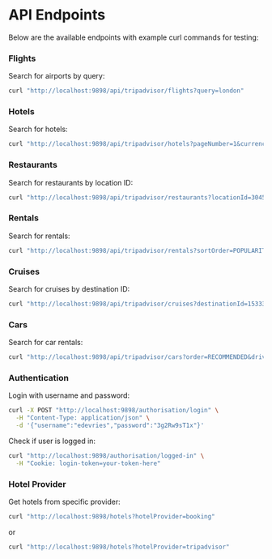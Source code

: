 # API Endpoints

Below are the available endpoints with example curl commands for testing:

### Flights

Search for airports by query:

```bash
curl "http://localhost:9898/api/tripadvisor/flights?query=london"
```

### Hotels

Search for hotels:

```bash
curl "http://localhost:9898/api/tripadvisor/hotels?pageNumber=1&currencyCode=USD&geoId=304554&checkIn=2025-04-22&checkOut=2025-04-24"
```

### Restaurants

Search for restaurants by location ID:

```bash
curl "http://localhost:9898/api/tripadvisor/restaurants?locationId=304554"
```

### Rentals

Search for rentals:

```bash
curl "http://localhost:9898/api/tripadvisor/rentals?sortOrder=POPULARITY&page=1&currencyCode=USD&geoId=304554&arrival=2025-04-22&departure=2025-04-24"
```

### Cruises

Search for cruises by destination ID:

```bash
curl "http://localhost:9898/api/tripadvisor/cruises?destinationId=153339&order=popularity&page=1&currencyCode=USD"
```

### Cars

Search for car rentals:

```bash
curl "http://localhost:9898/api/tripadvisor/cars?order=RECOMMENDED&driverAge=20&page=1&currencyCode=USD&pickUpPlaceId=LHR&pickUpLocationType=AIRPORT&pickUpDate=2025-04-22&dropOffDate=2025-04-24&pickUpTime=12:00&dropOffTime=12:00"
```

### Authentication

Login with username and password:

```bash
curl -X POST "http://localhost:9898/authorisation/login" \
  -H "Content-Type: application/json" \
  -d '{"username":"edevries","password":"3g2Rw9sT1x"}'
```

Check if user is logged in:

```bash
curl "http://localhost:9898/authorisation/logged-in" \
  -H "Cookie: login-token=your-token-here"
```

### Hotel Provider

Get hotels from specific provider:

```bash
curl "http://localhost:9898/hotels?hotelProvider=booking"
```

or 

```bash
curl "http://localhost:9898/hotels?hotelProvider=tripadvisor"
```